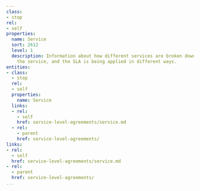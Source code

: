 ```yaml
---
class:
- stop
rel:
- self
properties:
  name: Service
  sort: 2612
  level: 1
  description: Information about how different services are broken down as part of
    the service, and the SLA is being applied in different ways.
entities:
- class:
  - stop
  rel:
  - self
  properties:
    name: Service
  links:
  - rel:
    - self
    href: service-level-agreements/service.md
  - rel:
    - parent
    href: service-level-agreements/
links:
- rel:
  - self
  href: service-level-agreements/service.md
- rel:
  - parent
  href: service-level-agreements/
...
```

